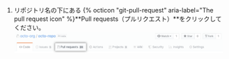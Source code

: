 1. リポジトリ名の下にある {% octicon "git-pull-request" aria-label="The pull request icon" %}**Pull requests（プルリクエスト）**をクリックしてください。 ![Issue とプルリクエストのタブの選択](/assets/images/help/repository/repo-tabs-pull-requests.png)
